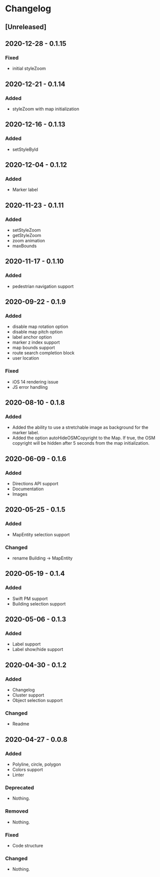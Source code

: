 # Changelog

## [Unreleased]

## 2020-12-28 - 0.1.15
### Fixed
- initial styleZoom

## 2020-12-21 - 0.1.14
### Added
- styleZoom with map initialization

## 2020-12-16 - 0.1.13
### Added
- setStyleById

## 2020-12-04 - 0.1.12
### Added
- Marker label

## 2020-11-23 - 0.1.11
### Added
- setStyleZoom
- getStyleZoom
- zoom animation
- maxBounds

## 2020-11-17 - 0.1.10
### Added
- pedestrian navigation support

## 2020-09-22 - 0.1.9
### Added
- disable map rotation option
- disable map pitch option
- label anchor option
- marker z index support
- map bounds support
- route search completion block
- user location

### Fixed
- iOS 14 rendering issue
- JS error handling

## 2020-08-10 - 0.1.8
### Added
- Added the ability to use a stretchable image as background for the marker label.
- Added the option autoHideOSMCopyright to the Map. If true, the OSM copyright will be hidden after 5 seconds from the map initialization.

## 2020-06-09 - 0.1.6
### Added
- Directions API support 
- Documentation
- Images

## 2020-05-25 - 0.1.5
### Added
- MapEntity selection support 

### Changed
- rename Building -> MapEntity

## 2020-05-19 - 0.1.4

### Added
- Swift PM support
- Building selection support

## 2020-05-06 - 0.1.3

### Added
- Label support
- Label show/hide support

## 2020-04-30 - 0.1.2

### Added
- Changelog
- Cluster support
- Object selection support

### Changed
- Readme

## 2020-04-27 - 0.0.8
### Added
- Polyline, circle, polygon
- Colors support
- Linter

### Deprecated
- Nothing.

### Removed
- Nothing.

### Fixed
- Code structure

### Changed
- Nothing.

[0.1.8]: https://github.com/2gis/MapGL-iOS/compare/v0.1.7...v0.1.8
[0.1.7]: https://github.com/2gis/MapGL-iOS/compare/v0.1.6...v0.1.7
[0.1.6]: https://github.com/2gis/MapGL-iOS/compare/v0.1.5...v0.1.6
[0.1.5]: https://github.com/2gis/MapGL-iOS/compare/v0.1.4...v0.1.5
[0.1.4]: https://github.com/2gis/MapGL-iOS/compare/v0.1.3...v0.1.4
[0.1.3]: https://github.com/2gis/MapGL-iOS/compare/v0.1.2...v0.1.3
[0.1.2]: https://github.com/2gis/MapGL-iOS/compare/0.0.8...v0.1.2
[0.0.8]: https://github.com/2gis/MapGL-iOS/compare/0.0.6...0.0.8
[0.0.6]: https://github.com/2gis/MapGL-iOS/compare/0.0.5...0.0.6
[0.0.5]: https://github.com/2gis/MapGL-iOS/compare/0.0.4...0.0.5
[0.0.4]: https://github.com/2gis/MapGL-iOS/compare/0.0.3...0.0.4
[0.0.3]: https://github.com/2gis/MapGL-iOS/compare/0.0.2...0.0.3
[0.0.2]: https://github.com/2gis/MapGL-iOS/compare/0.0.1...0.0.2
